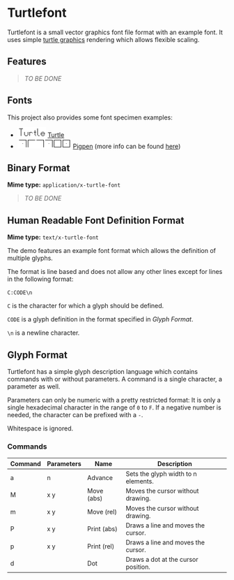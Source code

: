 # Turtlefont

Turtlefont is a small vector graphics font file format with an example font. It uses simple [turtle graphics](https://en.wikipedia.org/wiki/Turtle_graphics) rendering which allows flexible scaling.

## Features

> _TO BE DONE_

## Fonts

This project also provides some font specimen examples:

- ![font example](fonts/default.png) [Turtle](fonts/default.tfn)
- ![font example](fonts/pigpen.png) [Pigpen](fonts/pigpen.tfn) (more info can be found [here](https://en.wikipedia.org/wiki/Pigpen_cipher))

## Binary Format

**Mime type:** `application/x-turtle-font`

> _TO BE DONE_

## Human Readable Font Definition Format

**Mime type:** `text/x-turtle-font`

The demo features an example font format which allows the definition of multiple glyphs.

The format is line based and does not allow any other lines except for lines in the following format:

    C:CODE\n

`C` is the character for which a glyph should be defined.

`CODE` is a glyph definition in the format specified in _Glyph Format_.

`\n` is a newline character.

## Glyph Format

Turtlefont has a simple glyph description language which contains commands with or without parameters. A command is a single character,
a parameter as well.

Parameters can only be numeric with a pretty restricted format: It is only a single hexadecimal character in the range of `0` to `F`. If a negative number is needed, the character can be prefixed with a `-`.

Whitespace is ignored.

### Commands

| Command | Parameters | Name        | Description                         |
| ------- | ---------- | ----------- | ----------------------------------- |
| a       | n          | Advance     | Sets the glyph width to n elements. |
| M       | x y        | Move (abs)  | Moves the cursor without drawing.   |
| m       | x y        | Move (rel)  | Moves the cursor without drawing.   |
| P       | x y        | Print (abs) | Draws a line and moves the cursor.  |
| p       | x y        | Print (rel) | Draws a line and moves the cursor.  |
| d       |            | Dot         | Draws a dot at the cursor position. |
